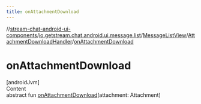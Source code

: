 ```yaml
---
title: onAttachmentDownload
---
```

//[stream-chat-android-ui-components](../../../../index.md)/[io.getstream.chat.android.ui.message.list](../../index.md)/[MessageListView](../index.md)/[AttachmentDownloadHandler](index.md)/[onAttachmentDownload](onAttachmentDownload.md)



# onAttachmentDownload  
[androidJvm]  
Content  
abstract fun [onAttachmentDownload](onAttachmentDownload.md)(attachment: Attachment)  



